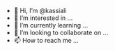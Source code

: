 - 👋 Hi, I’m @kassiali
- 👀 I’m interested in ...
- 🌱 I’m currently learning ...
- 💞️ I’m looking to collaborate on ...
- 📫 How to reach me ...

<!---
kassiali/kassiali is a ✨ special ✨ repository because its `README.md` (this file) appears on your GitHub profile.
You can click the Preview link to take a look at your changes.
--->
